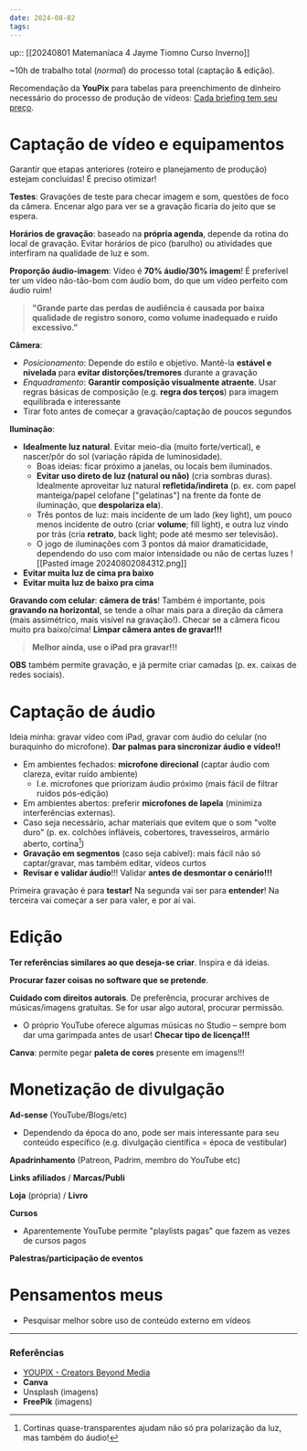 ```yaml
---
date: 2024-08-02
tags:
---
```

up:: [[20240801 Matemaníaca 4 Jayme Tiomno Curso Inverno]]

~10h de trabalho total (*normal*) do processo total (captação & edição). 

Recomendação da **YouPix** para tabelas para preenchimento de dinheiro necessário do processo de produção de vídeos: [Cada briefing tem seu preço](https://medium.youpix.com.br/cada-briefing-tem-seu-pre%C3%A7o-a3e10c4269ff).

# Captação de vídeo e equipamentos
Garantir que etapas anteriores (roteiro e planejamento de produção) estejam concluídas! É preciso otimizar!

**Testes**: Gravações de teste para checar imagem e som, questões de foco da câmera. Encenar algo para ver se a gravação ficaria do jeito que se espera. 

**Horários de gravação**: baseado na **própria agenda**, depende da rotina do local de gravação. Evitar horários de pico (barulho) ou atividades que interfiram na qualidade de luz e som.

**Proporção áudio-imagem**: Vídeo é **70% áudio/30% imagem**! É preferível ter um vídeo não-tão-bom com áudio bom, do que um vídeo perfeito com áudio ruim! 
> **"Grande parte das perdas de audiência é causada por baixa qualidade de registro sonoro, como volume inadequado e ruído excessivo."**

**Câmera**: 
- *Posicionamento*: Depende do estilo e objetivo. Mantê-la **estável e nivelada** para **evitar distorções/tremores** durante a gravação
- *Enquadramento*: **Garantir composição visualmente atraente**. Usar regras básicas de composição (e.g. **regra dos terços**) para imagem equilibrada e interessante
- Tirar foto antes de começar a gravação/captação de poucos segundos

**Iluminação**:
- **Idealmente luz natural**. Evitar meio-dia (muito forte/vertical), e nascer/pôr do sol (variação rápida de luminosidade).
	- Boas ideias: ficar próximo a janelas, ou locais bem iluminados. 
	- **Evitar uso direto de luz (natural ou não)** (cria sombras duras). Idealmente aproveitar luz natural **refletida/indireta** (p. ex. com papel manteiga/papel celofane ["gelatinas"] na frente da fonte de iluminação, que **despolariza ela**).
	- Três pontos de luz: mais incidente de um lado (key light), um pouco menos incidente de outro (criar **volume**; fill light), e outra luz vindo por trás (cria **retrato**, back light; pode até mesmo ser televisão). 
	- O jogo de iluminações com 3 pontos dá maior dramaticidade, dependendo do uso com maior intensidade ou não de certas luzes
![[Pasted image 20240802084312.png]]
- **Evitar muita luz de cima pra baixo**
- **Evitar muita luz de baixo pra cima**

**Gravando com celular**: **câmera de trás**! Também é importante, pois **gravando na horizontal**, se tende a olhar mais para a direção da câmera (mais assimétrico, mais visível na gravação!). Checar se a câmera ficou muito pra baixo/cima! **Limpar câmera antes de gravar!!!**
> **Melhor ainda, use o iPad pra gravar!!!**

**OBS** também permite gravação, e já permite criar camadas (p. ex. caixas de redes sociais).

# Captação de áudio
Ideia minha: gravar vídeo com iPad, gravar com áudio do celular (no buraquinho do microfone). **Dar palmas para sincronizar áudio e vídeo!!**

- Em ambientes fechados: **microfone direcional** (captar áudio com clareza, evitar ruído ambiente)
	- I.e. microfones que priorizam áudio próximo (mais fácil de filtrar ruídos pós-edição)
- Em ambientes abertos: preferir **microfones de lapela** (minimiza interferências externas).
- Caso seja necessário, achar materiais que evitem que o som "volte duro" (p. ex. colchões infláveis, cobertores, travesseiros, armário aberto, cortina[^1])
- **Gravação em segmentos** (caso seja cabível): mais fácil não só captar/gravar, mas também editar, vídeos curtos
- **Revisar e validar áudio**!!! Validar **antes de desmontar o cenário!!!**

Primeira gravação é para **testar!** Na segunda vai ser para **entender**! Na terceira vai começar a ser para valer, e por aí vai.

# Edição
**Ter referências similares ao que deseja-se criar**. Inspira e dá ideias.

**Procurar fazer coisas no software que se pretende**. 

**Cuidado com direitos autorais**. De preferência, procurar archives de músicas/imagens gratuitas. Se for usar algo autoral, procurar permissão. 
- O próprio YouTube oferece algumas músicas no Studio – sempre bom dar uma garimpada antes de usar! **Checar tipo de licença!!!** 

**Canva**: permite pegar **paleta de cores** presente em imagens!!!

# Monetização de divulgação
**Ad-sense** (YouTube/Blogs/etc)
- Dependendo da época do ano, pode ser mais interessante para seu conteúdo específico (e.g. divulgação científica = época de vestibular)

**Apadrinhamento** (Patreon, Padrim, membro do YouTube etc)

**Links afiliados** / **Marcas/Publi**

**Loja** (própria) / **Livro**

**Cursos**
- Aparentemente YouTube permite "playlists pagas" que fazem as vezes de cursos pagos

**Palestras/participação de eventos**

# Pensamentos meus
- Pesquisar melhor sobre uso de conteúdo externo em vídeos

---
### Referências
- [YOUPIX - Creators Beyond Media](https://www.youpix.com.br/#toolbox)
- **Canva**
- Unsplash (imagens)
- **FreePik** (imagens)

[^1]: Cortinas quase-transparentes ajudam não só pra polarização da luz, mas também do áudio!